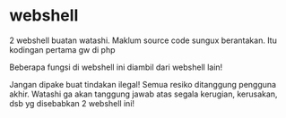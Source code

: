 # webshell

2 webshell buatan watashi.
Maklum source code sungux berantakan. Itu kodingan pertama gw di php

Beberapa fungsi di webshell ini diambil dari webshell lain!

Jangan dipake buat tindakan ilegal! Semua resiko ditanggung pengguna akhir.
Watashi ga akan tanggung jawab atas segala kerugian, kerusakan, dsb yg disebabkan 2 webshell ini!
